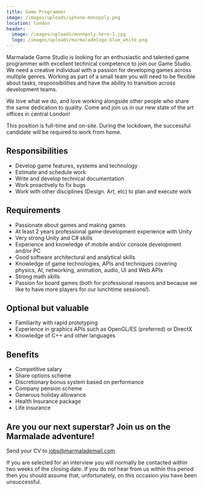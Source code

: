```yaml
---
title: Game Programmer
image: /images/uploads/iphone-monopoly.png
location: london
header:
  image: /images/uploads/monopoly-hero-1.jpg
  logo: /images/uploads/marmaladelogo-blue_white.png
---
```

Marmalade Game Studio is looking for an enthusiastic and talented game programmer with excellent technical competence to join our Game Studio. We need a creative individual with a passion for developing games across multiple genres. Working as part of a small team you will need to be flexible about tasks, responsibilities and have the ability to transition across development teams. 

We love what we do, and love working alongside other people who share the same dedication to quality. Come and join us in our new state of the art offices in central London!

This position is full-time and on-site. During the lockdown, the successful candidate will be required to work from home.



## **Responsibilities**

* Develop game features, systems and technology
* Estimate and schedule work
* Write and develop technical documentation
* Work proactively to fix bugs
* Work with other disciplines (Design. Art, etc) to plan and execute work

 

## **Requirements**

* Passionate about games and making games
* At least 2 years professional game development experience with Unity
* Very strong Unity and C# skills
* Experience and knowledge of mobile and/or console development and/or PC
* Good software architectural and analytical skills
* Knowledge of game technologies, APIs and techniques covering physics, AI, networking, animation, audio, UI and Web APIs
* Strong math skills
* Passion for board games (both for professional reasons and because we like to have more players for our lunchtime sessions!).

 

## **Optional but valuable**

* Familiarity with rapid prototyping
* Experience in graphics APIs such as OpenGL/ES (preferred) or DirectX
* Knowledge of C++ and other languages

 

## **Benefits**

* Competitive salary
* Share options scheme
* Discretionary bonus system based on performance
* Company pension scheme
* Generous holiday allowance
* Health Insurance package 
* Life insurance 



## **Are you our next superstar? Join us on the Marmalade adventure!**

Send your CV to jobs@marmalademail.com. 



If you are selected for an interview you will normally be contacted within two weeks of the closing date. If you do not hear from us within this period then you should assume that, unfortunately, on this occasion you have been unsuccessful.
